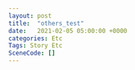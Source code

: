 ```yaml
---
layout: post
title:  "others_test"
date:   2021-02-05 05:00:00 +0000
categories: Etc
Tags: Story Etc
SceneCode: []
---
```

